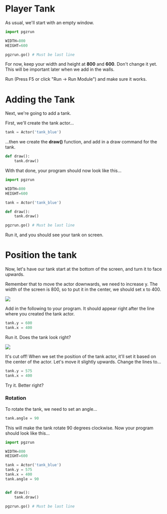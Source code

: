 Player Tank
===
As usual, we'll start with an empty window.

```python
import pgzrun

WIDTH=800
HEIGHT=600

pgzrun.go() # Must be last line
```

For now, keep your width and height at **800** and **600**. Don't change it yet. This will be important later when we add in the walls.

Run (Press F5 or click "Run -> Run Module") and make sure it works.

Adding the Tank
===
Next, we're going to add a tank. 

First, we'll create the tank actor...

```python
tank = Actor('tank_blue')
```
...then we create the **draw()** function, and add in a draw command for the tank.

```python
def draw():
    tank.draw()
```
With that done, your program should now look like this...

```python
import pgzrun

WIDTH=800
HEIGHT=600

tank = Actor('tank_blue')

def draw():
    tank.draw()

pgzrun.go() # Must be last line
```

Run it, and you should see your tank on screen.

Position the tank
===
Now, let's have our tank start at the bottom of the screen, and turn it to face upwards.

Remember that to move the actor downwards, we need to increase y. The width of the screen is 800, so to put it in the center, we should set x to 400.

![](https://www.aposteriori.com.sg/wp-content/uploads/2020/02/xy.png)

Add in the following to your program. It should appear right after the line where you created the tank actor.

```python
tank.y = 600
tank.x = 400
```

Run it. Does the tank look right?

![](https://www.aposteriori.com.sg/wp-content/uploads/2020/09/cut-off-tank.png)

It's cut off! When we set the position of the tank actor, it'll set it based on the center of the actor. Let's move it slightly upwards. Change the lines to...

```python
tank.y = 575
tank.x = 400
```

Try it. Better right?

### Rotation

To rotate the tank, we need to set an angle...

```python
tank.angle = 90
```

This will make the tank rotate 90 degrees clockwise. Now your program should look like this...

```python
import pgzrun

WIDTH=800
HEIGHT=600

tank = Actor('tank_blue')
tank.y = 575
tank.x = 400
tank.angle = 90


def draw():
    tank.draw()

pgzrun.go() # Must be last line
```
